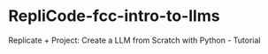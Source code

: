 # RepliCode-fcc-intro-to-llms
Replicate + Project: Create a LLM from Scratch with Python - Tutorial
